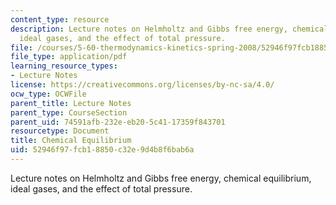 ```yaml
---
content_type: resource
description: Lecture notes on Helmholtz and Gibbs free energy, chemical equilibrium,
  ideal gases, and the effect of total pressure.
file: /courses/5-60-thermodynamics-kinetics-spring-2008/52946f97fcb18850c32e9d4b8f6bab6a_5_60_lecture15.pdf
file_type: application/pdf
learning_resource_types:
- Lecture Notes
license: https://creativecommons.org/licenses/by-nc-sa/4.0/
ocw_type: OCWFile
parent_title: Lecture Notes
parent_type: CourseSection
parent_uid: 74591afb-232e-eb20-5c41-17359f843701
resourcetype: Document
title: Chemical Equilibrium
uid: 52946f97-fcb1-8850-c32e-9d4b8f6bab6a
---
```

Lecture notes on Helmholtz and Gibbs free energy, chemical equilibrium, ideal gases, and the effect of total pressure.